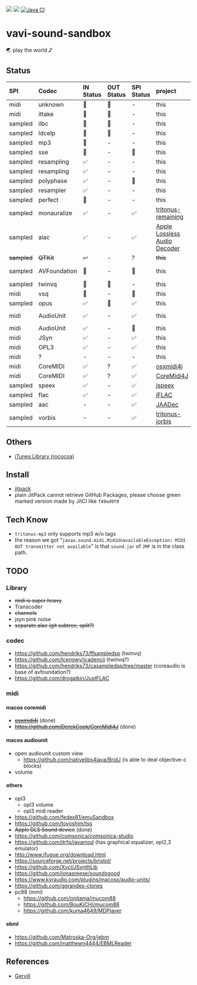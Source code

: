 [![](https://jitpack.io/v/umjammer/vavi-sound-sandbox.svg)](https://jitpack.io/#umjammer/vavi-sound-sandbox)
[![](https://jitci.com/gh/umjammer/vavi-sound-sandbox/svg)](https://jitci.com/gh/umjammer/vavi-sound-sandbox)
[![Java CI](https://github.com/umjammer/vavi-sound-sandbox/workflows/Java%20CI%20with%20Maven/badge.svg)](https://github.com/umjammer/vavi-sound-sandbox/actions)

# vavi-sound-sandbox

🌏 play the world ♪ 

## Status

| **SPI** |  **Codec** | **IN Status** | **OUT Status** | **SPI Status** | **project** | **Description** | **Comment** |
|:--------|:-----------|:--------------|:---------------|:---------------|:------------|:----------------|:------------|
| midi    | unknown    | 🚫 | 🚫 | - | this | MFi by [unknown]() | |
| midi    | ittake     | 🚫 | 🚫 | - | this | MFi by [ittake](https://web.archive.org/web/20090515001654/http://tokyo.cool.ne.jp/ittake/java/MIDIToMLDv013/MIDIToMLD.html) | |
| sampled | ilbc       | 🚫 | 🚫 | - | this | [c](http://www.ilbcfreeware.org/) | |
| sampled | ldcelp     | 🚫 | 🚫 | - | this | [c](ftp://svr-ftp.eng.cam.ac.uk/pub/comp.speech/coding/ldcelp-2.0.tar.gz) | |
| sampled | mp3        | 🚫 | -  | -  | this | [mp3](https://github.com/umjammer/vavi-sound-sandbox/tree/master/src/main/java/vavi/sound/mp3) | need to deal tags |
| sampled | sse        | 🚫 | -  | 🚫 | this | [sse](http://shibatch.sourceforge.net/download/) | |
| sampled | resampling | ✅ | -  | -  | this | [laoe](http://www.oli4.ch/laoe/home.html) | |
| sampled | resampling | ✅ | -  | -  | this | [rohm](https://en.wikipedia.org/wiki/Rohm) | |
| sampled | polyphase  | ✅ | -  | 🚧 | this | [sox](http://sox.sourceforge.net/) resampling | |
| sampled | resampler  | ✅ | -  | - | this | [sox](http://sox.sourceforge.net/) resampling | |
| sampled | perfect    | 🚧 | -  | - | this | [sox](http://sox.sourceforge.net/) resampling | |
| sampled | monauralize | ✅ | - | ✅ | [tritonus-remaining](https://github.com/umjammer/tritonus-remaining) | `PCM2PCMConversionProvider` | works but not suitable for resampling |
| sampled | alac       | ✅ | -  | ✅ | [Apple Lossless Audio Decoder](https://github.com/umjammer/Java-Apple-Lossless-decoder) | | |
| ~~sampled~~ | ~~QTKit~~  | ~~✅~~ | -  | ? | ~~this~~ | ~~[rococoa](https://github.com/umjammer/rococoa)~~ | deprecated |
| sampled | AVFoundation | 🚧 | - | 🚧 | this | [rococoa](https://github.com/umjammer/rococoa) | use `AVAudioConverter` how to return objc value in callback? |
| sampled | twinvq     | 🚫 | 🚫 | - | this | | TODO use ffmpeg |
| midi    | vsq        | 🚧 | -  | 🚧 | this | | YAMAHA Vocaloid |
| sampled | opus       | ✅ | 🚫 | ✅ | this | [concentus](https://github.com/lostromb/concentus) | |
| midi    | AudioUnit  | ✅ | - | ✅ | this | [rococoa](https://github.com/umjammer/rococoa) | use `AVAudioUnitMIDIInstrument/kAudioUnitSubType_DLSSynth` |
| midi    | AudioUnit  | ✅ | - | 🚫 | this | [rococoa](https://github.com/umjammer/rococoa) | use `AVAudioUnitSampler`, how to adjust sf2 patch? |
| midi    | JSyn       | ✅ | -  | ✅ | this | [JSyn](https://github.com/philburk/jsyn) | looking for good drums |
| midi    | OPL3       | ✅ | - | ✅ | this | [adplug](https://github.com/adplug/adplug) | [opl3-player](http://opl3.cozendey.com/) |
| midi    | ?          | -  | -  | -  | this |  | opl, ma |
| midi    | CoreMIDI   | ✅ | ?  | ✅ | [osxmidi4j](https://github.com/locurasoft/osxmidi4j) | rococoa | iac ✓, network ✓, bluetooth ? |
| midi    | CoreMIDI   | ✅ | ?  | ✅ | [CoreMidi4J](https://github.com/DerekCook/CoreMidi4J) | jni | iac ✓, network ✓, bluetooth ? |
| sampled | speex      | ✅ | -  | ✅ | [jspeex](http://jspeex.sourceforge.net/) | | sample rate is limited to convert |
| sampled | flac       | ✅ | -  | ✅ | [jFLAC](http://jflac.sourceforge.net/) | | |
| sampled | aac        | -  | -  | ✅ | [JAADec](https://github.com/umjammer/JAADec) | | |
| sampled | vorbis     | -  | -  | ✅ | [tritonus-jorbis](https://github.com/umjammer/tritonus-jorbis) | | |

## Others

 * [iTunes Library (rococoa)](https://github.com/umjammer/vavi-sound-sandbox/tree/master/src/main/java/vavix/rococoa/ituneslibrary)

## Install

  * [jitpack](https://jitpack.io/#umjammer/vavi-sound-sandbox)
  * plain JitPack cannot retrieve GitHub Packages, please choose green marked version made by JitCI like `f49ed0f0`

## Tech Know

  * `tritonus-mp3` only supports mp3 w/o tags
  * the reason we got "`javax.sound.midi.MidiUnavailableException: MIDI OUT transmitter not available`" is that `sound.jar` of `JMF` is in the class path.

## TODO

### Library

 * ~~midi is super heavy~~
 * Transcoder
 * ~~channels~~
 * jsyn pink noise
 * ~~separate alac (git subtree, split?)~~

### codec

 * https://github.com/hendriks73/ffsampledsp (twinvq)
 * https://github.com/Icenowy/jcadencii (twinvq?)
 * https://github.com/hendriks73/casampledsp/tree/master (coreaudio is base of avfoundation?)
 * https://github.com/drogatkin/JustFLAC

### midi

#### macos coremidi

 * ~~[osxmidi4j](https://github.com/locurasoft/osxmidi4j)~~ (done)
 * ~~https://github.com/DerekCook/CoreMidi4J~~ (done)

#### macos audiounit

 * open audiounit custom view
   * https://github.com/nativelibs4java/BridJ (is able to deal objective-c blocks)
 * volume

#### others

 * opl3
   * opl3 volume
   * opl3 midi reader
 * https://github.com/fedex81/emuSandbox
 * https://github.com/toyoshim/tss
 * ~~Apple DLS Sound device~~ (done)
 * https://github.com/comsonica/comsonica-studio
 * https://github.com/jtrfp/javamod (has graphical equalizer, opl2,3 emulator)
 * http://www.jfugue.org/download.html
 * https://sourceforge.net/projects/bristol/
 * https://github.com/Xycl/JSynthLib
 * https://github.com/jonasreese/soundsgood
 * https://www.kvraudio.com/plugins/macosx/audio-units/
 * https://github.com/ggrandes-clones
 * pc88 (mml)
   * https://github.com/onitama/mucom88
   * https://github.com/BouKiCHi/mucom88
   * https://github.com/kuma4649/MDPlayer

#### ebml

 * https://github.com/Matroska-Org/jebm
 * https://github.com/matthewn4444/EBMLReader

## References

 * [Gervill](https://github.com/bluenote10/gervill)


